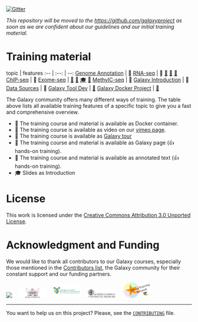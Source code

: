 [![Gitter](https://badges.gitter.im/Galaxy-Training-Network/training-material.svg)](https://gitter.im/Galaxy-Training-Network/Lobby?utm_source=badge&utm_medium=badge&utm_campaign=pr-badge&utm_content=badge) 

_This repository will be moved to the https://github.com/galaxyproject as soon as we are confident about our guidelines and our initial training material._

Training material
=================


topic | features
:-- | :--: | --:
[Genome Annotation](https://github.com/bgruening/training-material/blob/master/Genome-Annotation/general-introduction/README.md) | :book:
[RNA-seq](https://github.com/bgruening/training-material/blob/master/RNA-Seq/) | :whale: [:movie_camera:](https://vimeo.com/128268401) [:page_facing_up:](https://usegalaxy.org/u/jeremy/p/galaxy-rna-seq-analysis-exercise) [:book:](https://github.com/bgruening/training-material/blob/master/RNA-Seq/)
[ChIP-seq](https://github.com/bgruening/training-material/tree/master/ChIP-Seq) | :book:
[Exome-seq](https://github.com/bgruening/training-material/blob/master/Exome-Seq/README.md) | [:whale:](https://github.com/bgruening/training-material/tree/master/Exome-Seq/docker) [:book:](https://github.com/bgruening/training-material/tree/master/Exome-Seq/tutorials) [:mortar_board:](http://bgruening.github.io/training-material/Exome-Seq/slides/index.html#/) [:eyes:](https://github.com/bgruening/training-material/tree/master/Exome-Seq/docker)
[MethylC-seq](https://github.com/bgruening/training-material/tree/master/MethylC-Seq) | :book:
[Galaxy Introduction](https://github.com/bgruening/training-material/tree/master/Introduction) | :book:  
[Data Sources](https://github.com/bgruening/training-material/blob/master/Dev-Corner/Data-Sources/Data_Sources.md) | :book: 
[Galaxy Tool Dev](http://planemo.readthedocs.io/en/latest/writing_appliance.html) | [:book:](http://planemo.readthedocs.io/en/latest/writing_appliance.html) 
[Galaxy Docker Project](https://slides.com/bgruening/the-galaxy-docker-project/live#/) | [:book:](https://slides.com/bgruening/the-galaxy-docker-project/live#/) 


The Galaxy community offers many different ways of training. The table above lists all available training features of a specific topic to give you a fast and comprehensive overview.

 - :whale: The training course and material is available as Docker container.
 - :movie_camera: The training course is available as video on our [vimeo page](https://vimeo.com/galaxyproject).
 - :eyes: The training course is available as [Galaxy tour](https://github.com/galaxyproject/galaxy-tours)
 - :page_facing_up: The training course and material is available as Galaxy page (:thumbsup: hands-on training).
 - :book: The training course and material is available as annotated text (:thumbsup: hands-on training).
 - :mortar_board: Slides as Introduction

# License

This work is licensed under the [Creative Commons Attribution 3.0 Unported License](http://creativecommons.org/licenses/by/3.0/).

# Acknowledgment and Funding

We would like to thank all contributors to our Galaxy courses, especially those mentioned in the [Contributors list](CONTRIBUTORS.md), the Galaxy community for their constant support and our funding partners.

<a href="http://www.denbi.de/"><img src="https://raw.githubusercontent.com/bgruening/rbc_docs/master/logo/deNBI_Logo_rgb.png" width="15%"></a> 	&emsp;<a href="http://www.sfb992.uni-freiburg.de/"><img src="https://raw.githubusercontent.com/bgruening/presentations/bce348bb606c312d531c479e63a66efc2bc38d44/shared/resources/img/MEDEP.jpg" width="15%"></a> 	&emsp;<a href="http://www.ie-freiburg.mpg.de"><img src="https://raw.githubusercontent.com/bgruening/presentations/master/shared/resources/img/14_MPI_IE_logo_mit_180.gif" width="15%"></a> 	&emsp;<a href="https://www.uni-freiburg.de/"><img src="https://raw.githubusercontent.com/bgruening/presentations/a2e38e4b007994af798320db3a0131c4bb891c0e/shared/resources/img/logo_freiburg.jpg" width="15%"></a> 	&emsp;
<a href="https://wiki.galaxyproject.org/Teach/GTN"><img src="./shared/images/GTNLogo1000.png" width="15%"></a>

---

You want to help us on this project? Please, see the [`CONTRIBUTING`](CONTRIBUTING.md) file.

